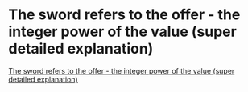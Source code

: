 # The sword refers to the offer - the integer power of the value (super detailed explanation)
[The sword refers to the offer - the integer power of the value (super detailed explanation)](https://aiwithcloud.com/2022/09/19/the_sword_refers_to_the_offer___the_integer_power_of_the_value_super_detailed_explanation/)